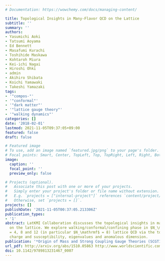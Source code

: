 ```yaml
---
# Documentation: https://wowchemy.com/docs/managing-content/

title: Topological Insights in Many-Flavor QCD on the Lattice
subtitle: ''
summary: ''
authors:
- Yasumichi Aoki
- Tatsumi Aoyama
- Ed Bennett
- Masafumi Kurachi
- Toshihide Maskawa
- Kohtaroh Miura
- Kei-ichi Nagai
- Hiroshi Ohki
- admin
- Akihiro Shibata
- Koichi Yamawaki
- Takeshi Yamazaki
tags:
- '"compos-"'
- '"conformal"'
- '"dark matter"'
- '"lattice gauge theory"'
- '"walking dynamics"'
categories: []
date: '2018-02-01'
lastmod: 2021-11-05T09:37:05+09:00
featured: false
draft: false

# Featured image
# To use, add an image named `featured.jpg/png` to your page's folder.
# Focal points: Smart, Center, TopLeft, Top, TopRight, Left, Right, BottomLeft, Bottom, BottomRight.
image:
  caption: ''
  focal_point: ''
  preview_only: false

# Projects (optional).
#   Associate this post with one or more of your projects.
#   Simply enter your project's folder or file name without extension.
#   E.g. `projects = ["internal-project"]` references `content/project/deep-learning/index.md`.
#   Otherwise, set `projects = []`.
projects: []
publishDate: '2021-11-05T00:37:05.213306Z'
publication_types:
- '1'
abstract: LatKMI Collaboration discusses the topological insights in many-flavor QCD
  on the lattice. We explore walking/conformal/confining phase in $N_\mathrmf$
  = 4, 8 and 12 (in particular $N_\mathrmf$ = 8) lattice QCD via the topological
  charge and susceptibility, eigenvalues and anomalous dimension.
publication: '*Origin of Mass and Strong Coupling Gauge Theories (SCGT15)*'
url_pdf: http://arxiv.org/abs/1510.05863 http://www.worldscientific.com/doi/abs/10.1142/9789813231467_0007
doi: 10.1142/9789813231467_0007
---
```


